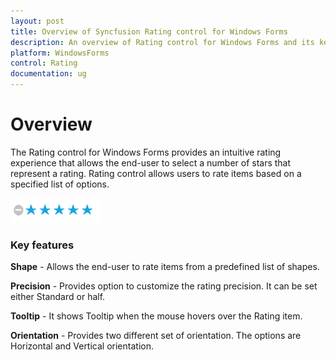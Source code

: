 ```yaml
---
layout: post
title: Overview of Syncfusion Rating control for Windows Forms
description: An overview of Rating control for Windows Forms and its key features like precision, tooltip, different shapes with custom renderer. 
platform: WindowsForms
control: Rating  
documentation: ug
---
```


# Overview

The Rating control for Windows Forms provides an intuitive rating experience that allows the end-user to select a number of stars that represent a rating. Rating control allows users to rate items based on a specified list of options.

![Overview of Rating control](Overview_images/Overview_img1.png)

### Key features

**Shape** - Allows the end-user to rate items from a predefined list of shapes.

**Precision** - Provides option to customize the rating precision. It can be set either Standard or half.

**Tooltip** - It shows Tooltip when the mouse hovers over the Rating item.

**Orientation** - Provides two different set of orientation. The options are Horizontal and Vertical orientation.
